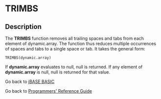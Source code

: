 # TRIMBS

<PageHeader />

## Description

The **TRIMBS** function removes all trailing spaces and tabs from each element of dynamic.array. The function thus reduces multiple occurrences of spaces and tabs to a single space or tab. It takes the general form:

```
TRIMBS(dynamic.array)
```

If **dynamic.array** evaluates to null, null is returned. If any element of **dynamic.array** is null, null is returned for that value.

Go back to [jBASE BASIC](./../README.md)

Go back to [Programmers' Reference Guide](./../../reference-guides/jbc/README.md)

  
<PageFooter />
